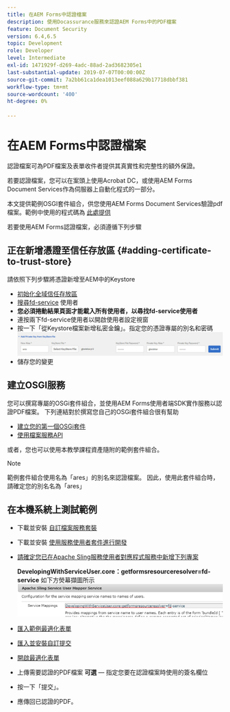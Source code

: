 ```yaml
---
title: 在AEM Forms中認證檔案
description: 使用Docassurance服務來認證AEM Forms中的PDF檔案
feature: Document Security
version: 6.4,6.5
topic: Development
role: Developer
level: Intermediate
exl-id: 1471929f-d269-4adc-88ad-2ad3682305e1
last-substantial-update: 2019-07-07T00:00:00Z
source-git-commit: 7a2bb61ca1dea1013eef088a629b17718dbbf381
workflow-type: tm+mt
source-wordcount: '400'
ht-degree: 0%

---
```


# 在AEM Forms中認證檔案

認證檔案可為PDF檔案及表單收件者提供其真實性和完整性的額外保證。

若要認證檔案，您可以在案頭上使用Acrobat DC，或使用AEM Forms Document Services作為伺服器上自動化程式的一部分。

本文提供範例OSGI套件組合，供您使用AEM Forms Document Services驗證pdf檔案。範例中使用的程式碼為 [此處提供](https://helpx.adobe.com/experience-manager/6-4/forms/using/aem-document-services-programmatically.html)

若要使用AEM Forms認證檔案，必須遵循下列步驟

## 正在新增憑證至信任存放區 {#adding-certificate-to-trust-store}

請依照下列步驟將憑證新增至AEM中的Keystore

* [初始化全域信任存放區](http://localhost:4502/libs/granite/security/content/truststore.html)
* [搜尋fd-service](http://localhost:4502/security/users.html) 使用者
* **您必須捲動結果頁面才能載入所有使用者，以尋找fd-service使用者**
* 連按兩下fd-service使用者以開啟使用者設定視窗
* 按一下「從Keystore檔案新增私密金鑰」。指定您的憑證專屬的別名和密碼
   ![add-certificate](assets/adding-certificate-keystore.PNG)
* 儲存您的變更

## 建立OSGI服務

您可以撰寫專屬的OSGi套件組合，並使用AEM Forms使用者端SDK實作服務以認證PDF檔案。 下列連結對於撰寫您自己的OSGi套件組合很有幫助

* [建立您的第一個OSGi套件](https://helpx.adobe.com/experience-manager/using/maven_arch13.html)
* [使用檔案服務API](https://helpx.adobe.com/experience-manager/6-4/forms/using/aem-document-services-programmatically.html)

或者，您也可以使用本教學課程資產隨附的範例套件組合。

>[!NOTE]
>
>範例套件組合使用名為「ares」的別名來認證檔案。 因此，使用此套件組合時，請確定您的別名名為「ares」

## 在本機系統上測試範例

* 下載並安裝 [自訂檔案服務套裝](/help/forms/assets/common-osgi-bundles/AEMFormsDocumentServices.core-1.0-SNAPSHOT.jar)
* 下載並安裝 [使用服務使用者套件進行開發](/help/forms/assets/common-osgi-bundles/DevelopingWithServiceUser.jar)
* [請確定您已在Apache Sling服務使用者對應程式服務中新增下列專案](http://localhost:4502/system/console/configMgr)

   **DevelopingWithServiceUser.core：getformsresourceresolver=fd-service** 如下方熒幕擷圖所示
   ![使用者對應程式](assets/user-mapper-service.PNG)
* [匯入範例最適化表單](assets/certify-pdf-af.zip)
* [匯入並安裝自訂提交](assets/custom-submit-certify.zip)
* [開啟最適化表單](http://localhost:4502/content/dam/formsanddocuments/certifypdf/jcr:content?wcmmode=disabled)
* 上傳需要認證的PDF檔案
   **可選**  — 指定您要在認證檔案時使用的簽名欄位
* 按一下「提交」。
* 應傳回已認證的PDF。
